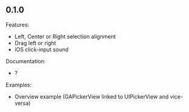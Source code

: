 ## 0.1.0

Features:

  - Left, Center or Right selection alignment
  - Drag left or right
  - iOS click-input sound

Documentation:

  - ?

Examples:

  - Overview example (GAPickerView linked to UIPickerView and vice-versa)
